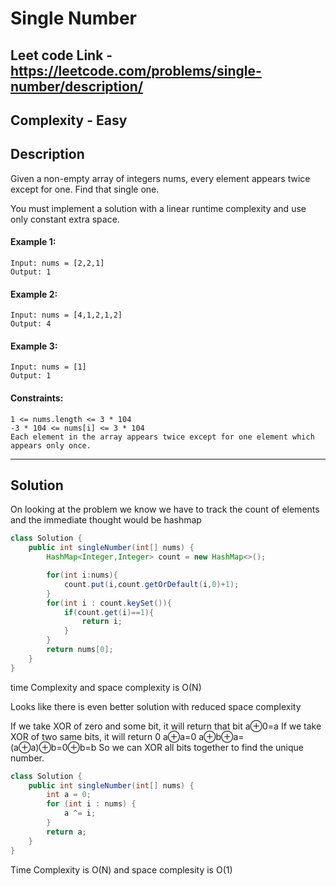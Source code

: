 # Single Number

## Leet code Link - https://leetcode.com/problems/single-number/description/

## Complexity - Easy

## Description
Given a non-empty array of integers nums, every element appears twice except for one. Find that single one.

You must implement a solution with a linear runtime complexity and use only constant extra space.

 

#### Example 1:
```
Input: nums = [2,2,1]
Output: 1
```
#### Example 2:
```
Input: nums = [4,1,2,1,2]
Output: 4
```
#### Example 3:
```
Input: nums = [1]
Output: 1
 ```

#### Constraints:
```
1 <= nums.length <= 3 * 104
-3 * 104 <= nums[i] <= 3 * 104
Each element in the array appears twice except for one element which appears only once.
```
---
## Solution
On looking at the problem we know we have to track the count of elements and the immediate thought would be hashmap

```java
class Solution {
    public int singleNumber(int[] nums) {
        HashMap<Integer,Integer> count = new HashMap<>();

        for(int i:nums){
            count.put(i,count.getOrDefault(i,0)+1);
        }
        for(int i : count.keySet()){
            if(count.get(i)==1){
                return i;
            }
        }
        return nums[0];
    }
}
```
time Complexity and space complexity is O(N)

Looks like there is even better solution with reduced space complexity

If we take XOR of zero and some bit, it will return that bit
a⊕0=a
If we take XOR of two same bits, it will return 0
a⊕a=0
a⊕b⊕a=(a⊕a)⊕b=0⊕b=b
So we can XOR all bits together to find the unique number.

```java
class Solution {
    public int singleNumber(int[] nums) {
        int a = 0;
        for (int i : nums) {
            a ^= i;
        }
        return a;
    }
}
```
Time Complexity is O(N) and space complesity is O(1)
